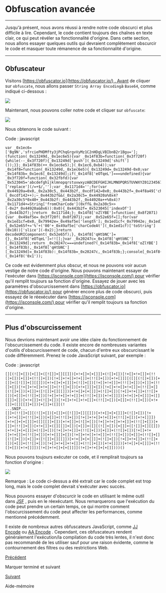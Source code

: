 Obfuscation avancée
===================

* * * * *

Jusqu'à présent, nous avons réussi à rendre notre code obscurci et plus difficile à lire. Cependant, le code contient toujours des chaînes en texte clair, ce qui peut révéler sa fonctionnalité d'origine. Dans cette section, nous allons essayer quelques outils qui devraient complètement obscurcir le code et masquer toute rémanence de sa fonctionnalité d'origine.

* * * * *

Obfuscateur
-----------

Visitons [https://obfuscator.io](https://obfuscator.io/) . Avant de cliquer sur `obfuscate`, nous allons passer `String Array Encoding`à `Base64`, comme indiqué ci-dessous :

![](https://academy.hackthebox.com/storage/modules/41/js_deobf_obfuscator_2.jpg)

Maintenant, nous pouvons coller notre code et cliquer sur `obfuscate`:

![](https://academy.hackthebox.com/storage/modules/41/js_deobf_obfuscator_1.jpg)

Nous obtenons le code suivant :

Code : javascript

```
var _0x1ec6=['Bg9N','sfrciePHDMfty3jPChqGrgvVyMz1C2nHDgLVBIbnB2r1Bgu='];(function(_0x13249d,_0x1ec6e5){var _0x14f83b=function(_0x3f720f){while(--_0x3f720f){_0x13249d['push'](_0x13249d['shift']());}};_0x14f83b(++_0x1ec6e5);}(_0x1ec6,0xb4));var _0x14f8=function(_0x13249d,_0x1ec6e5){_0x13249d=_0x13249d-0x0;var _0x14f83b=_0x1ec6[_0x13249d];if(_0x14f8['eOTqeL']===undefined){var _0x3f720f=function(_0x32fbfd){var _0x523045='abcdefghijklmnopqrstuvwxyzABCDEFGHIJKLMNOPQRSTUVWXYZ0123456789+/=',_0x4f8a49=String(_0x32fbfd)['replace'](/=+$/,'');var _0x1171d4='';for(var _0x44920a=0x0,_0x2a30c5,_0x443b2f,_0xcdf142=0x0;_0x443b2f=_0x4f8a49['charAt'](_0xcdf142++);~_0x443b2f&&(_0x2a30c5=_0x44920a%0x4?_0x2a30c5*0x40+_0x443b2f:_0x443b2f,_0x44920a++%0x4)?_0x1171d4+=String['fromCharCode'](0xff&_0x2a30c5>>(-0x2*_0x44920a&0x6)):0x0){_0x443b2f=_0x523045['indexOf'](_0x443b2f);}return _0x1171d4;};_0x14f8['oZlYBE']=function(_0x8f2071){var _0x49af5e=_0x3f720f(_0x8f2071);var _0x52e65f=[];for(var _0x1ed1cf=0x0,_0x79942e=_0x49af5e['length'];_0x1ed1cf<_0x79942e;_0x1ed1cf++){_0x52e65f+='%'+('00'+_0x49af5e['charCodeAt'](_0x1ed1cf)['toString'](0x10))['slice'](-0x2);}return decodeURIComponent(_0x52e65f);},_0x14f8['qHtbNC']={},_0x14f8['eOTqeL']=!![];}var _0x20247c=_0x14f8['qHtbNC'][_0x13249d];return _0x20247c===undefined?(_0x14f83b=_0x14f8['oZlYBE'](_0x14f83b),_0x14f8['qHtbNC'][_0x13249d]=_0x14f83b):_0x14f83b=_0x20247c,_0x14f83b;};console[_0x14f8('0x0')](_0x14f8('0x1'));

```

Ce code est évidemment plus obscur, et nous ne pouvons voir aucun vestige de notre code d'origine. Nous pouvons maintenant essayer de l'exécuter dans [https://jsconsole.com](https://jsconsole.com/) pour vérifier qu'il remplit toujours sa fonction d'origine. Essayez de jouer avec les paramètres d'obscurcissement dans [https://obfuscator.io](https://obfuscator.io/) pour générer encore plus de code obscurci, puis essayez de le réexécuter dans [https://jsconsole.com](https://jsconsole.com/) pour vérifier qu'il remplit toujours sa fonction d'origine.

* * * * *

Plus d'obscurcissement
----------------------

Nous devrions maintenant avoir une idée claire du fonctionnement de l'obscurcissement du code. Il existe encore de nombreuses variantes d'outils d'obscurcissement de code, chacun d'entre eux obscurcissant le code différemment. Prenez le code JavaScript suivant, par exemple :

Code : javascript

```
[][(![]+[])[+[]]+([![]]+[][[]])[+!+[]+[+[]]]+(![]+[])[!+[]+!+[]]+(!![]+[])[+[]]+(!![]+[])[!+[]+!+[]+!+[]]+(!![]+[])[+!+[]]][([][(![]+[])[+[]]+([![]]+[][[]])[+!+[]+[+[]]]+(![]+[])[!+[]+!+[]]+(!![]+[])[+[]]+(!![]+[])[!+[]+!+[]+!+[]]+(!![]+[])[+!+[]]]+[])[!+[]+!+[]+!+[]]+(!![]+[][(![]+[])[+[]]+([![]]+[][[]])[+!+[]+[+[]]]+(![]+[])[!+[]+!+[]]+(!![]+[])[+[]]+(!![]+[])[!+[]+!+[]+!+[]]+(!![]+[])[+!+[]]])[+!+[]+[+[]]]+([][[]]+[])[+!+[]]+(![]+[])[!+[]+!+[]+!+[]]+(!![]+[])[+[]]+(!![]+[])[+!+[]]+([][[]]+[])[+[]]+([][(!
...SNIP...
[]]+(!![]+[][(![]+[])[+[]]+([![]]+[][[]])[+!+[]+[+[]]]+(![]+[])[!+[]+!+[]]+(!![]+[])[+[]]+(!![]+[])[!+[]+!+[]+!+[]]+(!![]+[])[+!+[]]])[+!+[]+[+[]]]+([][[]]+[])[+!+[]]+(![]+[])[!+[]+!+[]+!+[]]+(!![]+[])[+[]]+(!![]+[])[+!+[]]+([][[]]+[])[+[]]+([][(![]+[])[+[]]+([![]]+[][[]])[+!+[]+[+[]]]+(![]+[])[!+[]+!+[]]+(!![]+[])[+[]]+(!![]+[])[!+[]+!+[]+!+[]]+(!![]+[])[+!+[]]]+[])[!+[]+!+[]+!+[]]+(!![]+[])[+[]]+(!![]+[][(![]+[])[+[]]+([![]]+[][[]])[+!+[]+[+[]]]+(![]+[])[!+[]+!+[]]+(!![]+[])[+[]]+(!![]+[])[!+[]+!+[]+!+[]]+(!![]+[])[+!+[]]])[+!+[]+[+[]]]+(!![]+[])[+!+[]]])[!+[]+!+[]+[+[]]]](!+[]+!+[]+[+[]])))()

```

Nous pouvons toujours exécuter ce code, et il remplirait toujours sa fonction d'origine :

![](https://academy.hackthebox.com/storage/modules/41/js_deobf_jsf.jpg)

Remarque : Le code ci-dessus a été extrait car le code complet est trop long, mais le code complet devrait s'exécuter avec succès.

Nous pouvons essayer d'obscurcir le code en utilisant le même outil dans [JSF](http://www.jsfuck.com/) , puis en le réexécutant. Nous remarquerons que l'exécution du code peut prendre un certain temps, ce qui montre comment l'obscurcissement du code peut affecter les performances, comme mentionné précédemment.

Il existe de nombreux autres obfuscateurs JavaScript, comme [JJ Encode](https://utf-8.jp/public/jjencode.html) ou [AA Encode](https://utf-8.jp/public/aaencode.html) . Cependant, ces obfuscateurs rendent généralement l'exécution/la compilation du code très lentes, il n'est donc pas recommandé de les utiliser sauf pour une raison évidente, comme le contournement des filtres ou des restrictions Web.

[Précédent](https://academy.hackthebox.com/module/41/section/447)

Marquer terminé et suivant

[Suivant](https://academy.hackthebox.com/module/41/section/442)

Aide-mémoire
